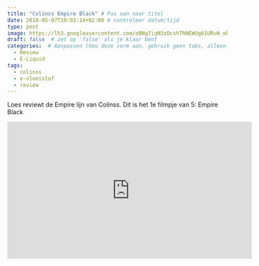 ```yaml
---
title: "Colinss Empire Black" # Pas aan naar titel
date: 2018-05-07T10:03:14+02:00 # controleer datum/tijd
type: post
image: https://lh3.googleusercontent.com/eBNq7iqN3zOcshThNEWUg61URuN_eBrr7JFJpvzJHFknQ1uZ_UBl-5IRMXWEszrCbJEk90UC0xH6w9pFr4MRMAbqnKxVPtEwHbkjSvmeh7VqMG-QbI_HtoNJ_TE6Of9quJ2TKXdT1_f9qSXl-YWn4vSlVQn_6tGT0BUDsK-0iBA07c7PLIMDCYgnNupXJ156tNvwtNgWrrj6QXFTxX3g2CqfqrRE76eo-OKayVlRcVKch1GkpFJC9djlGpO9JW5AJB0TINaKrLqdqgBcaCIHZ9L8uI4IBWF6JyiW37w0r_E4Uh8idoJrJwI5EDDynE-yIcfwL0C9ozWeuPVW1GbB0pLZXzWgLacHNIMidW_faRXEDHnmEAgotJbzFIN8xBBS6NyNHl3azDwSz2pKTkXpxqxt4Aq4aqeqY_U5M0E8g9ZpWEwXqqrrPsbYSlV9tDVgQjX9rYTbVvq77Yc0Kr48lRXanqWWJn5xX1TNz_B0kXg3v-OJIhM5vAaew88T4h0lEHbR2AgHyz2yrfSAkcTP4YEtYEYuTxsoKukSEi8cV01fKf_kj1SvQmJwifMxNbaX2dsmD-8GRKGvbC0tiPSJVkxoglLJCkNuWNHxa3fyETJHEhwVSlaylZyWi6mJQpR1gP4WUnowL9QXkF9-SJ4iOhldwNBhZEArxA=w1618-h910-no
draft: false  # zet op 'false' als je klaar bent
categories:  # Aanpassen (hou deze vorm aan, gebruik geen tabs, alleen spaties)
  - Review
  - E-Liquid
tags:
  - colinss
  - e-vloeistof
  - review
---
```


Loes reviewt de Empire lijn van Colinss. 
Dit is het 1e filmpje van 5: Empire Black

<iframe width="560" height="315" src="https://www.youtube.com/embed/JQNpWiwWTHM" frameborder="0" allow="autoplay; encrypted-media" allowfullscreen></iframe>
